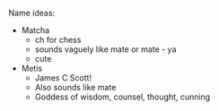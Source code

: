 Name ideas:

- Matcha
    - ch for chess
    - sounds vaguely like mate or mate - ya
    - cute
- Metis
    - James C Scott!
    - Also sounds like mate
    - Goddess of wisdom, counsel, thought, cunning

